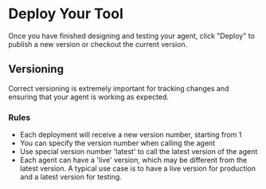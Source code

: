 # Deploy Your Tool

Once you have finished designing and testing your agent, click "Deploy" to publish a new version or checkout the current version.

## Versioning

Correct versioning is extremely important for tracking changes and ensuring that your agent is working as expected.

### Rules

* Each deployment will receive a new version number, starting from 1
* You can specify the version number when calling the agent
* Use special version number 'latest' to call the latest version of the agent
* Each agent can have a 'live' version, which may be different from the latest version. A typical use case is to have a live version for production and a latest version for testing.
